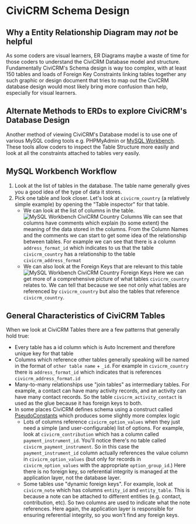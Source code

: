 # CiviCRM Schema Design

## Why a Entity Relationship Diagram may *not* be helpful

As some coders are visual learners, ER Diagrams maybe a waste of time for those coders to understand the CiviCRM Database model and structure. Fundamentally CiviCRM's Schema design is way too complex, with at least 150 tables and loads of Foreign Key Constraints linking tables together any such graphic or design document that tries to map out the CiviCRM database design would most likely bring more confusion than help, especially for visual learners.

## Alternate Methods to ERDs to explore CiviCRM's Database Design

Another method of viewing CiviCRM's Database model is to use one of various MySQL coding tools e.g. PHPMyAdmin or [MySQL Workbench](https://www.mysql.com/products/workbench/). These tools allow coders to inspect the Table Structure more easily and look at all the constraints attached to tables very easily.

## MySQL Workbench Workflow

1. Look at the list of tables in the database. The table name generally gives you a good idea of the type of data it stores.
2. Pick one table and look closer. Let's look at `civicrm_country` (a relatively simple example) by opening the "Table inspector" for that table.
    - We can look at the list of columns in the table.
    ![MySQL Workbench CiviCRM Country Columns](/img/mysql_workbench_civicrm_country_tables.png)
    We can see that columns have comments which explain (to some extent) the meaning of the data stored in the columns. From the Column Names and the comments we can start to get some idea of the relationship between tables. For example we can see that there is a column `address_format_id` which indicates to us that the table `civicrm_country` has a relationship to the table `civicrm_address_format`
    - We can also look at the Foreign Keys that are relevant to this table
  ![MySQL Workbench CiviCRM Country Foreign Keys](/img/mysql_workbench_civicrm_country_foreign_keys.png)
  Here we can get more of a comprehensive picture of what tables `civicrm_country` relates to. We can tell that because we see not only what tables are referenced by `civicrm_country` but also the tables that reference `civicrm_country`. 

## General Characteristics of CiviCRM Tables

When we look at CiviCRM Tables there are a few patterns that generally hold true:

- Every table has a id column which is Auto Increment and therefore unique key for that table
- Columns which reference other tables generally speaking will be named in the format of `other table name` + `_id`. For example in `civicrm_country` there is `address_format_id` which indicates that is references `civicrm_address_format.id`
- Many-to-many relationships use "join tables" as intermediary tables. For example, a contact can have many activity records, and an activity can have many contact records. So the table `civicrm_activity_contact` is used as the glue because it has foreign keys to both.
- In some places CiviCRM defines schema using a construct called [PseudoConstants](/framework/database/schema-definition.md#table-field-pseudoconstant) which produces some slightly more complex logic
    - Lots of columns reference `civicrm_option_values` when they just need a simple (and user-configurable) list of options. For example, look at `civicrm_contribution` which has a column called `payment_instrument_id`. You'll notice there's no table called `civicrm_payment_instrument`. So in this case the `payment_instrument_id` column actually references the value column in `civicrm_option_values` (but only for records in `civicrm_option_values` with the appropriate `option_group_id`.) Here there is no foreign key, so referential integrity is managed at the application layer, not the database layer.
    - Some tables use "dynamic foreign keys". For example, look at `civicrm_note` which has columns `entity_id` and `entity_table`. This is because a note can be attached to different entities (e.g. contact, contribution, etc). So two columns are used to indicate what the note references. Here again, the application layer is responsible for ensuring referential integrity, so you won't find any foreign keys.
